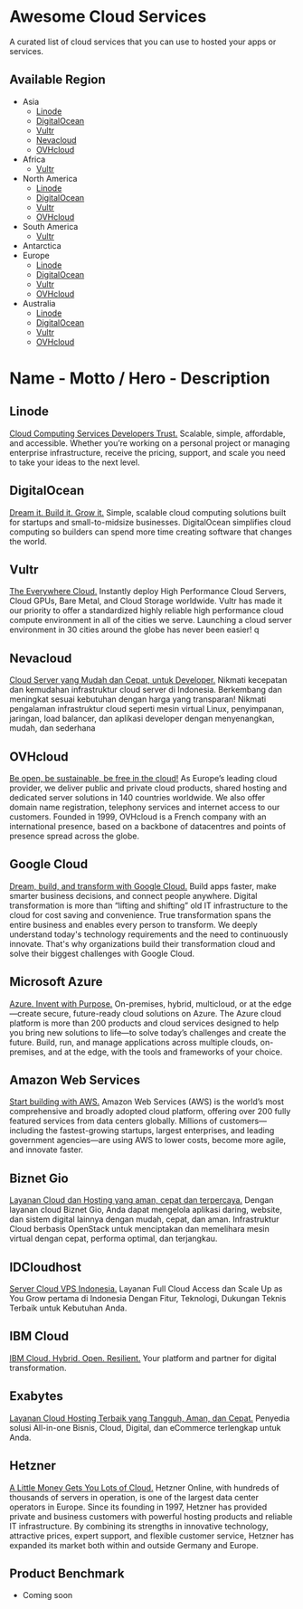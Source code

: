 # Awesome Cloud Services
A curated list of cloud services that you can use to hosted your apps or services.

## Available Region
* Asia
  * [Linode](#linode)
  * [DigitalOcean](#digitalocean)
  * [Vultr](#vultr)
  * [Nevacloud](#nevacloud)
  * [OVHcloud](#ovhcloud)
* Africa
  * [Vultr](#vultr)
* North America
  * [Linode](#linode)
  * [DigitalOcean](#digitalocean)
  * [Vultr](#vultr)
  * [OVHcloud](#ovhcloud)
* South America
  * [Vultr](#vultr)
* Antarctica
* Europe
  * [Linode](#linode)
  * [DigitalOcean](#digitalocean)
  * [Vultr](#vultr)
  * [OVHcloud](#ovhcloud)
* Australia
  * [Linode](#linode)
  * [DigitalOcean](#digitalocean)
  * [Vultr](#vultr)
  * [OVHcloud](#ovhcloud)
# Name - Motto / Hero - Description
## Linode 
[Cloud Computing Services Developers Trust.](https://www.linode.com/) Scalable, simple, affordable, and accessible. Whether you’re working on a personal project or managing enterprise infrastructure, receive the pricing, support, and scale you need to take your ideas to the next level.

## DigitalOcean
[Dream it. Build it. Grow it.](https://www.digitalocean.com/) Simple, scalable cloud computing solutions built for startups and small-to-midsize businesses. DigitalOcean simplifies cloud computing so builders can spend more time creating software that changes the world. 

## Vultr
[The Everywhere Cloud.](https://www.vultr.com/) Instantly deploy High Performance Cloud Servers, Cloud GPUs, Bare Metal, and Cloud Storage worldwide. Vultr has made it our priority to offer a standardized highly reliable high performance cloud compute environment in all of the cities we serve. Launching a cloud server environment in 30 cities around the globe has never been easier! q

## Nevacloud
[Cloud Server yang Mudah dan Cepat, untuk Developer.](https://nevacloud.com/) Nikmati kecepatan dan kemudahan infrastruktur cloud server di Indonesia. Berkembang dan meningkat sesuai kebutuhan dengan harga yang transparan! Nikmati pengalaman infrastruktur cloud seperti mesin virtual Linux, penyimpanan, jaringan, load balancer, dan aplikasi developer dengan menyenangkan, mudah, dan sederhana

## OVHcloud
[Be open, be sustainable, be free in the cloud!](https://www.ovhcloud.com/) As Europe’s leading cloud provider, we deliver public and private cloud products, shared hosting and dedicated server solutions in 140 countries worldwide. We also offer domain name registration, telephony services and internet access to our customers. Founded in 1999, OVHcloud is a French company with an international presence, based on a backbone of datacentres and points of presence spread across the globe.

## Google Cloud
[Dream, build, and transform with Google Cloud.](https://cloud.google.com/) Build apps faster, make smarter business decisions, and connect people anywhere. Digital transformation is more than “lifting and shifting” old IT infrastructure to the cloud for cost saving and convenience. True transformation spans the entire business and enables every person to transform. We deeply understand today's technology requirements and the need to continuously innovate. That's why organizations build their transformation cloud and solve their biggest challenges with Google Cloud.

## Microsoft Azure
[Azure. Invent with Purpose.](https://azure.microsoft.com/) On-premises, hybrid, multicloud, or at the edge—create secure, future-ready cloud solutions on Azure. The Azure cloud platform is more than 200 products and cloud services designed to help you bring new solutions to life—to solve today’s challenges and create the future. Build, run, and manage applications across multiple clouds, on-premises, and at the edge, with the tools and frameworks of your choice.

## Amazon Web Services
[Start building with AWS.](https://aws.amazon.com/) Amazon Web Services (AWS) is the world’s most comprehensive and broadly adopted cloud platform, offering over 200 fully featured services from data centers globally. Millions of customers—including the fastest-growing startups, largest enterprises, and leading government agencies—are using AWS to lower costs, become more agile, and innovate faster.

## Biznet Gio
[Layanan Cloud dan Hosting yang aman, cepat dan terpercaya.](https://www.biznetgio.com/) Dengan layanan cloud Biznet Gio, Anda dapat mengelola aplikasi daring, website, dan sistem digital lainnya dengan mudah, cepat, dan aman. Infrastruktur Cloud berbasis OpenStack untuk menciptakan dan memelihara mesin virtual dengan cepat, performa optimal, dan terjangkau.

## IDCloudhost
[Server Cloud VPS Indonesia.](https://idcloudhost.com/) Layanan Full Cloud Access dan Scale Up as You Grow pertama di Indonesia Dengan Fitur, Teknologi, Dukungan Teknis Terbaik untuk Kebutuhan Anda.

## IBM Cloud
[IBM Cloud. Hybrid. Open. Resilient.](https://www.ibm.com/cloud) Your platform and partner for digital transformation.

## Exabytes
[Layanan Cloud Hosting Terbaik yang Tangguh, Aman, dan Cepat.](https://www.exabytes.co.id/cloud) Penyedia solusi All-in-one Bisnis, Cloud, Digital, dan eCommerce terlengkap untuk Anda.

## Hetzner
[A Little Money Gets You Lots of Cloud.](https://www.hetzner.com/cloud) Hetzner Online, with hundreds of thousands of servers in operation, is one of the largest data center operators in Europe. Since its founding in 1997, Hetzner has provided private and business customers with powerful hosting products and reliable IT infrastructure. By combining its strengths in innovative technology, attractive prices, expert support, and flexible customer service, Hetzner has expanded its market both within and outside Germany and Europe.


## Product Benchmark
* Coming soon

